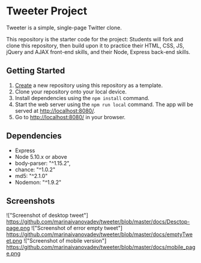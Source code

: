# Tweeter Project

Tweeter is a simple, single-page Twitter clone.

This repository is the starter code for the project: Students will fork and clone this repository, then build upon it to practice their HTML, CSS, JS, jQuery and AJAX front-end skills, and their Node, Express back-end skills.

## Getting Started

1. [Create](https://docs.github.com/en/repositories/creating-and-managing-repositories/creating-a-repository-from-a-template) a new repository using this repository as a template.
2. Clone your repository onto your local device.
3. Install dependencies using the `npm install` command.
3. Start the web server using the `npm run local` command. The app will be served at <http://localhost:8080/>.
4. Go to <http://localhost:8080/> in your browser.

## Dependencies

- Express
- Node 5.10.x or above
- body-parser: "^1.15.2",
- chance: "^1.0.2"
- md5: "^2.1.0"
- Nodemon: "^1.9.2"
## Screenshots
!["Screenshot of desktop tweet"] https://github.com/marinaivanovadev/tweeter/blob/master/docs/Desctop-page.png
!["Screenshot of error empty tweet"] https://github.com/marinaivanovadev/tweeter/blob/master/docs/emptyTweet.png
!["Screenshot of mobile version"] https://github.com/marinaivanovadev/tweeter/blob/master/docs/mobile_page.png
